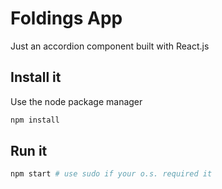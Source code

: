 # Foldings App

Just an accordion component built with React.js

## Install it

Use the node package manager 

```bash
npm install
```

## Run it

```bash
npm start # use sudo if your o.s. required it
```
